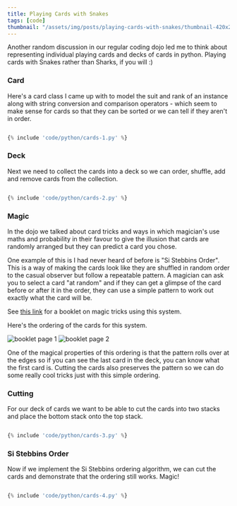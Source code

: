 ```yaml
---
title: Playing Cards with Snakes
tags: [code]
thumbnail: "/assets/img/posts/playing-cards-with-snakes/thumbnail-420x255.png"
---
```


Another random discussion in our regular coding dojo led me to think about representing individual playing cards and decks of cards in python. Playing cards with Snakes rather than Sharks, if you will :)

### Card

Here's a card class I came up with to model the suit and rank of an instance along with string conversion and comparison operators - which seem to make sense for cards so that they can be sorted or we can tell if they aren't in order.

```python

{% include 'code/python/cards-1.py' %}

```

### Deck

Next we need to collect the cards into a deck so we can order, shuffle, add and remove cards from the collection.

```python

{% include 'code/python/cards-2.py' %}

```

### Magic

In the dojo we talked about card tricks and ways in which magician's use maths and probability in their favour to give the illusion that cards are randomly arranged but they can predict a card you chose.

One example of this is I had never heard of before is "Si Stebbins Order". This is a way of making the cards look like they are shuffled in random order to the casual observer but follow a repeatable pattern. A magician can ask you to select a card "at random" and if they can get a glimpse of the card before or after it in the order, they can use a simple pattern to work out exactly what the card will be.

See <a href="https://www.deceptionary.com/ftp/SStebbins.pdf">this link</a> for a booklet on magic tricks using this system.

Here's the ordering of the cards for this system.

<img src="/assets/img/posts/playing-cards-with-snakes/sistebbins.png" alt="booklet page 1" />

<img src="/assets/img/posts/playing-cards-with-snakes/sirules.png" alt="booklet page 2" />

One of the magical properties of this ordering is that the pattern rolls over at the edges so if you can see the last card in the deck, you can know what the first card is. Cutting the cards also preserves the pattern so we can do some really cool tricks just with this simple ordering.

### Cutting

For our deck of cards we want to be able to cut the cards into two stacks and place the bottom stack onto the top stack.

```python

{% include 'code/python/cards-3.py' %}

```

### Si Stebbins Order

Now if we implement the Si Stebbins ordering algorithm, we can cut the cards and demonstrate that the ordering still works. Magic!

```python

{% include 'code/python/cards-4.py' %}

```
